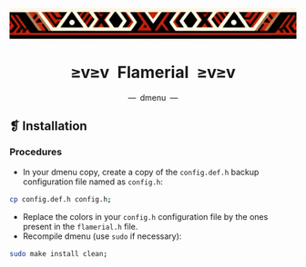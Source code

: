 <p align="center">
  <img alt="" src="../../assets/ornament.png" width=900 />
</p>
<h1 align="center">≥v≥v&ensp;Flamerial&ensp;≥v≥v</h1>
<p align="center">—&ensp;dmenu&ensp;—</p>

## ❡ Installation
### Procedures
- In your dmenu copy, create a copy of the `config.def.h` backup configuration file named as `config.h`:
```zsh
cp config.def.h config.h;
```
- Replace the colors in your `config.h` configuration file by the ones present in the `flamerial.h` file.
- Recompile dmenu (use `sudo` if necessary):
```zsh
sudo make install clean;
```
